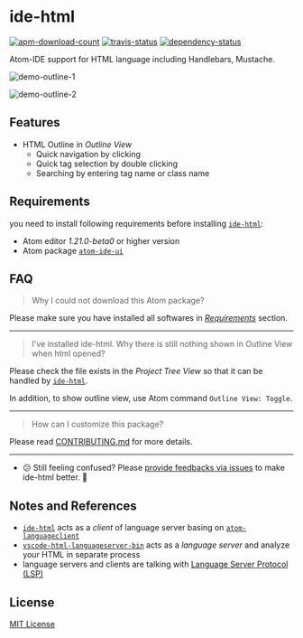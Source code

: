 # ide-html

[![apm-download-count][apm-download-count]][apm-download-link]
[![travis-status][travis-status]][travis-project]
[![dependency-status][david-status]][david-project]

Atom-IDE support for HTML language including Handlebars, Mustache.

![demo-outline-1][demo-outline-1]

![demo-outline-2][demo-outline-2]

## Features

  - HTML Outline in *Outline View*
      - Quick navigation by clicking
      - Quick tag selection by double clicking
      - Searching by entering tag name or class name


## Requirements

you need to install following requirements before installing [`ide-html`][apm-download-link]:

  - Atom editor *1.21.0-beta0* or higher version
  - Atom package [`atom-ide-ui`][atom-ide-ui]


## FAQ

> Why I could not download this Atom package?

Please make sure you have installed all softwares in [*Requirements*](#requirements) section.

---

> I've installed ide-html. Why there is still nothing shown in Outline View when html opened?

Please check the file exists in the *Project Tree View* so that it can be handled by [`ide-html`][apm-download-link].

In addition, to show outline view, use Atom command `Outline View: Toggle`.

---

> How can I customize this package?

Please read [CONTRIBUTING.md][CONTRIBUTING.md] for more details.

---

  - :confused: Still feeling confused? Please [provide feedbacks via issues][create-issue] to make ide-html better. :pray:


## Notes and References
  - [`ide-html`][apm-download-link] acts as a *client* of language server basing on [`atom-languageclient`][atom-languageclient]
  - [`vscode-html-languageserver-bin`][vscode-html-languageserver-bin] acts as a *language server* and analyze your HTML in separate process
  - language servers and clients are talking with [Language Server Protocol (LSP)][lsp]


## License

[MIT License][mit-license]


[apm-download-count]: https://img.shields.io/apm/dm/ide-html.svg "apm-download-count"
[apm-download-link]: https://atom.io/packages/ide-html "apm-download-link"
[travis-status]: https://travis-ci.org/liuderchi/ide-html.svg?branch=master "travis-status"
[travis-project]: https://travis-ci.org/liuderchi/ide-html "travis-project"
[david-status]: https://david-dm.org/liuderchi/ide-html.svg "david-status"
[david-project]: https://david-dm.org/liuderchi/ide-html "david-project"
[demo-outline-1]: https://user-images.githubusercontent.com/4994705/30626662-eb286e4e-9dfd-11e7-9bf6-24d4f5816e79.png "demo-outline-1"
[demo-outline-2]: https://user-images.githubusercontent.com/4994705/30628148-1475ae8e-9e07-11e7-90f3-32231efb93b4.png "demo-outline-2"

[atom-ide-ui]: https://atom.io/packages/atom-ide-ui "atom-ide-ui"
[CONTRIBUTING.md]: https://github.com/liuderchi/ide-html/blob/master/CONTRIBUTING.md "CONTRIBUTING.md"
[create-issue]: https://github.com/liuderchi/ide-html/issues/new "create-issue"

[atom-languageclient]: https://github.com/atom/atom-languageclient "atom-languageclient"
[vscode-html-languageserver-bin]: https://github.com/vscode-langservers/vscode-html-languageserver-bin "vscode-html-languageserver-bin"
[lsp]: http://langserver.org/ "lsp"

[mit-license]: https://liuderchi.mit-license.org/ "mit-license"
